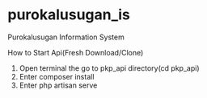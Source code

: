 # purokalusugan_is
Purokalusugan Information System

How to Start Api(Fresh Download/Clone)
  1. Open terminal the go to pkp_api directory(cd pkp_api)
  2. Enter composer install
  3. Enter php artisan serve
